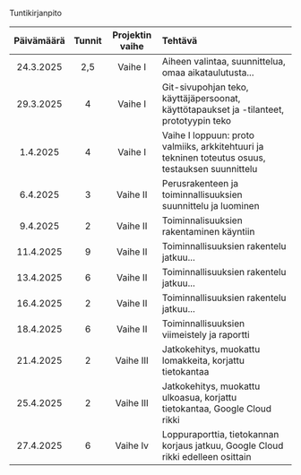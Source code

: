 Tuntikirjanpito

|Päivämäärä|Tunnit|Projektin vaihe|Tehtävä|
|:---:|:---:|:---:|:---|
|24.3.2025|2,5|Vaihe I|Aiheen valintaa, suunnittelua, omaa aikataulutusta...|
|29.3.2025|4|Vaihe I|Git-sivupohjan teko, käyttäjäpersoonat, käyttötapaukset ja -tilanteet, prototyypin teko|
|1.4.2025|4|Vaihe I|Vaihe I loppuun: proto valmiiks, arkkitehtuuri ja tekninen toteutus osuus, testauksen suunnittelu|
|6.4.2025|3|Vaihe II|Perusrakenteen ja toiminnallisuuksien suunnittelu ja luominen|
|9.4.2025|2|Vaihe II|Toiminnalisuuksien rakentaminen käyntiin|
|11.4.2025|9|Vaihe II|Toiminnallisuuksien rakentelu jatkuu...|
|13.4.2025|6|Vaihe II|Toiminnallisuuksien rakentelu jatkuu...|
|16.4.2025|2|Vaihe II|Toiminnallisuuksien rakentelu jatkuu...|
|18.4.2025|6|Vaihe II|Toiminnallisuuksien viimeistely ja raportti|
|21.4.2025|2|Vaihe III|Jatkokehitys, muokattu lomakkeita, korjattu tietokantaa|
|25.4.2025|2|Vaihe III|Jatkokehitys, muokattu ulkoasua, korjattu tietokantaa, Google Cloud rikki|
|27.4.2025|6|Vaihe Iv|Loppuraporttia, tietokannan korjaus jatkuu, Google Cloud rikki edelleen osittain|
